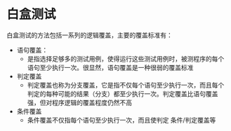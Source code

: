 # 白盒测试
白盒测试的方法包括一系列的逻辑覆盖，主要的覆盖标准有：
- 语句覆盖：
    - 是指选择足够多的测试用例，使得运行这些测试用例时，被测程序的每个语句至少执行一次。很显然，语句覆盖是一种很弱的覆盖标准
- 判定覆盖
    - 判定覆盖也称为分支覆盖，它是指不仅每个语句至少执行一次，而且每个判定的每种可能的结果（分支）都至少执行一次。判定覆盖比语句覆盖强，但对程序逻辑的覆盖程度仍然不高
- 条件覆盖
    - 条件覆盖不仅指每个语句至少执行一次，而且使判定
条件/判定覆盖等
